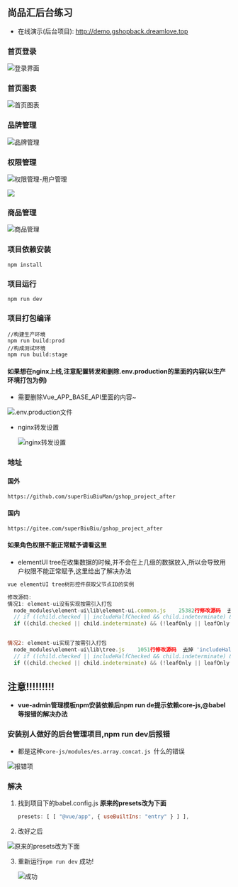 ## 尚品汇后台练习

* 在线演示(后台项目): http://demo.gshopback.dreamlove.top


### 首页登录

![登录界面](README.assets/202205161600234.png)

### 首页图表

![首页图表](README.assets/202205161601799.png)

### 品牌管理

![品牌管理](README.assets/202205161601468.png)

### 权限管理

![权限管理-用户管理](README.assets/202205161602080.png)

![](README.assets/202205161600121.png)

### 商品管理

![商品管理](README.assets/202205161601594.png)

### 项目依赖安装

```
npm install
```

### 项目运行
```
npm run dev
```

### 项目打包编译
```
//构建生产环境
npm run build:prod
//构成测试环境
npm run build:stage
```

#### 如果想在nginx上线,注意配置转发和删除.env.production的里面的内容(以生产环境打包为例)

* 需要删除Vue_APP_BASE_API里面的内容~

![.env.production文件](README.assets/202205161644946.png)

* nginx转发设置

  ![nginx转发设置](README.assets/202205161646156.png)

### 地址

#### 国外
```
https://github.com/superBiuBiuMan/gshop_project_after
```
#### 国内
```
https://gitee.com/superBiuBiu/gshop_project_after
```

#### 如果角色权限不能正常赋予请看这里

* elementUI tree在收集数据的时候,并不会在上几级的数据放入,所以会导致用户权限不能正常赋予,这里给出了解决办法

```javascript
vue elementUI tree树形控件获取父节点ID的实例

修改源码:
情况1: element-ui没有实现按需引入打包
  node_modules\element-ui\lib\element-ui.common.js    25382行修改源码  去掉 'includeHalfChecked &&'
  // if ((child.checked || includeHalfChecked && child.indeterminate) && (!leafOnly || leafOnly && child.isLeaf)) {
  if ((child.checked || child.indeterminate) && (!leafOnly || leafOnly && child.isLeaf)) {

      
情况2: element-ui实现了按需引入打包
  node_modules\element-ui\lib\tree.js    1051行修改源码  去掉 'includeHalfChecked &&'
  // if ((child.checked || includeHalfChecked && child.indeterminate) && (!leafOnly || leafOnly && child.isLeaf)) {
  if ((child.checked || child.indeterminate) && (!leafOnly || leafOnly && child.isLeaf)) {

```

## 注意!!!!!!!!!

* **vue-admin管理模板npm安装依赖后npm run de提示依赖core-js,@babel等报错的解决办法**

### 安装别人做好的后台管理项目,npm run dev后报错

* 都是这种`core-js/modules/es.array.concat.js `什么的错误

![报错项](README.assets/202205151908067.png)

### 解决

1. 找到项目下的babel.config.js **原来的presets改为下面**

   ```javascript
   presets: [ [ "@vue/app", { useBuiltIns: "entry" } ] ],
   ```

2. 改好之后

![原来的presets改为下面](README.assets/202205151909614.png)

3. 重新运行`npm run dev` 成功!

   ![成功](README.assets/202205151910231.png)
